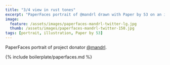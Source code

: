 ```yaml
---
title: "3/4 view in rust tones"
excerpt: "PaperFaces portrait of @mandrl drawn with Paper by 53 on an iPad."
image: 
  feature: /assets/images/paperfaces-mandrl-twitter-lg.jpg
  thumb: /assets/images/paperfaces-mandrl-twitter-150.jpg
tags: [portrait, illustration, Paper by 53]
---
```


PaperFaces portrait of project donator [@mandrl](http://twitter.com/mandrl).

{% include boilerplate/paperfaces.md %}